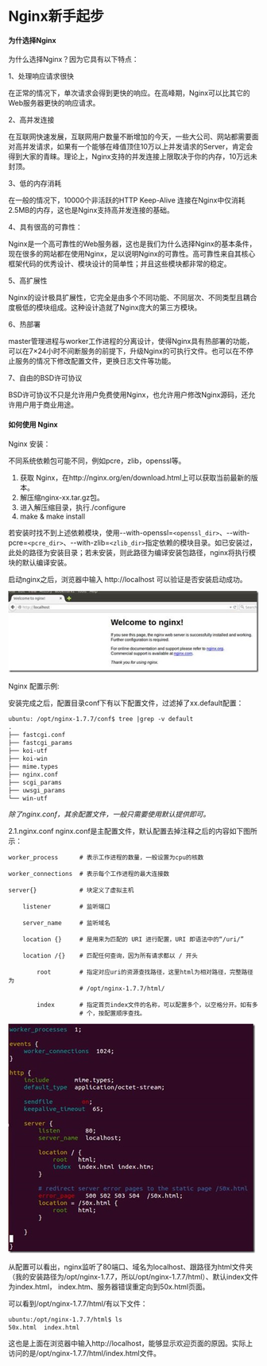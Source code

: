 # Nginx新手起步

#### 为什选择Nginx

为什么选择Nginx？因为它具有以下特点：

1、处理响应请求很快

在正常的情况下，单次请求会得到更快的响应。在高峰期，Nginx可以比其它的Web服务器更快的响应请求。

2、高并发连接

在互联网快速发展，互联网用户数量不断增加的今天，一些大公司、网站都需要面对高并发请求，如果有一个能够在峰值顶住10万以上并发请求的Server，肯定会得到大家的青睐。理论上，Nginx支持的并发连接上限取决于你的内存，10万远未封顶。

3、低的内存消耗

在一般的情况下，10000个非活跃的HTTP Keep-Alive 连接在Nginx中仅消耗2.5MB的内存，这也是Nginx支持高并发连接的基础。

4、具有很高的可靠性：

Nginx是一个高可靠性的Web服务器，这也是我们为什么选择Nginx的基本条件，现在很多的网站都在使用Nginx，足以说明Nginx的可靠性。高可靠性来自其核心框架代码的优秀设计、模块设计的简单性；并且这些模块都非常的稳定。

5、高扩展性

Nginx的设计极具扩展性，它完全是由多个不同功能、不同层次、不同类型且耦合度极低的模块组成。这种设计造就了Nginx庞大的第三方模块。

6、热部署

master管理进程与worker工作进程的分离设计，使得Nginx具有热部署的功能，可以在7×24小时不间断服务的前提下，升级Nginx的可执行文件。也可以在不停止服务的情况下修改配置文件，更换日志文件等功能。

7、自由的BSD许可协议

BSD许可协议不只是允许用户免费使用Nginx，也允许用户修改Nginx源码，还允许用户用于商业用途。

#### 如何使用 Nginx

Nginx 安装：

不同系统依赖包可能不同，例如pcre，zlib，openssl等。

1. 获取 Nginx，在http://nginx.org/en/download.html上可以获取当前最新的版本。
2. 解压缩nginx-xx.tar.gz包。
3. 进入解压缩目录，执行./configure
4. make & make install

若安装时找不到上述依赖模块，使用--with-openssl=`<openssl_dir>`、--with-pcre=`<pcre_dir>`、--with-zlib=`<zlib_dir>`指定依赖的模块目录。如已安装过，此处的路径为安装目录；若未安装，则此路径为编译安装包路径，nginx将执行模块的默认编译安装。

启动nginx之后，浏览器中输入 http://localhost 可以验证是否安装启动成功。

![](nginx_hello.jpg)

Nginx 配置示例:

安装完成之后，配置目录conf下有以下配置文件，过滤掉了xx.default配置：

```shell
ubuntu: /opt/nginx-1.7.7/conf$ tree |grep -v default
.
├── fastcgi.conf
├── fastcgi_params
├── koi-utf
├── koi-win
├── mime.types
├── nginx.conf
├── scgi_params
├── uwsgi_params
└── win-utf
```

*除了nginx.conf，其余配置文件，一般只需要使用默认提供即可。*

2.1.nginx.conf
nginx.conf是主配置文件，默认配置去掉注释之后的内容如下图所示：

```
worker_process      # 表示工作进程的数量，一般设置为cpu的核数

worker_connections  # 表示每个工作进程的最大连接数

server{}            # 块定义了虚拟主机

    listener        # 监听端口

    server_name     # 监听域名

    location {}     # 是用来为匹配的 URI 进行配置，URI 即语法中的“/uri/”

    location /{}    # 匹配任何查询，因为所有请求都以 / 开头

        root        # 指定对应uri的资源查找路径，这里html为相对路径，完整路径为
                    # /opt/nginx-1.7.7/html/

        index       # 指定首页index文件的名称，可以配置多个，以空格分开。如有多
                    # 个，按配置顺序查找。
```

![](nginx_conf.jpg)

从配置可以看出，nginx监听了80端口、域名为localhost、跟路径为html文件夹（我的安装路径为/opt/nginx-1.7.7，所以/opt/nginx-1.7.7/html）、默认index文件为index.html， index.htm、服务器错误重定向到50x.html页面。

可以看到/opt/nginx-1.7.7/html/有以下文件：

```shell
ubuntu:/opt/nginx-1.7.7/html$ ls
50x.html  index.html
```

这也是上面在浏览器中输入http://localhost，能够显示欢迎页面的原因。实际上访问的是/opt/nginx-1.7.7/html/index.html文件。
